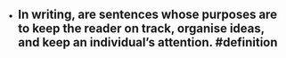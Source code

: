 - In writing, are sentences whose purposes  are to keep the reader on track, organise ideas, and keep an individual’s attention. #definition
	-